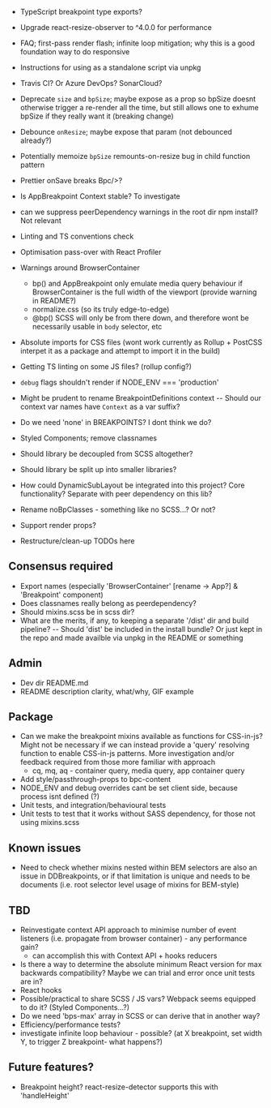 - TypeScript breakpoint type exports?
- Upgrade react-resize-observer to ^4.0.0 for performance
- FAQ; first-pass render flash; infinite loop mitigation; why this is a good foundation way to do responsive
- Instructions for using as a standalone script via unpkg
- Travis CI? Or Azure DevOps? SonarCloud?
- Deprecate `size` and `bpSize`; maybe expose as a prop so bpSize doesnt otherwise trigger a re-render all the time, but still allows one to exhume bpSize if they really want it (breaking change)
- Debounce `onResize`; maybe expose that param (not debounced already?)
- Potentially memoize `bpSize` remounts-on-resize bug in child function pattern
- Prettier onSave breaks Bpc/>?
- Is AppBreakpoint Context stable? To investigate
- can we suppress peerDependency warnings in the root dir npm install? Not relevant
- Linting and TS conventions check
- Optimisation pass-over with React Profiler
- Warnings around BrowserContainer
  - bp() and AppBreakpoint only emulate media query behaviour if BrowserContainer is the full width of the viewport (provide warning in README?)
  - normalize.css (so its truly edge-to-edge)
  - @bp() SCSS will only be from there down, and therefore wont be necessarily usable in `body` selector, etc
- Absolute imports for CSS files (wont work currently as Rollup + PostCSS interpet it as a package and attempt to import it in the build)
- Getting TS linting on some JS files? (rollup config?)

- `debug` flags shouldn't render if NODE_ENV === 'production'
- Might be prudent to rename BreakpointDefinitions context
  -- Should our context var names have `Context` as a var suffix?
- Do we need 'none' in BREAKPOINTS? I dont think we do?
- Styled Components; remove classnames
- Should library be decoupled from SCSS altogether?
- Should library be split up into smaller libraries?
- How could DynamicSubLayout be integrated into this project? Core functionality? Separate with peer dependency on this lib?
- Rename noBpClasses - something like no SCSS...? Or not?
- Support render props?
- Restructure/clean-up TODOs here

## Consensus required

- Export names (especially 'BrowserContainer' [rename -> App?] & 'Breakpoint' component)
- Does classnames really belong as peerdependency?
- Should mixins.scss be in scss dir?
- What are the merits, if any, to keeping a separate '/dist' dir and build pipeline?
  -- Should 'dist' be included in the install bundle? Or just kept in the repo and made availble via unpkg in the README or something

## Admin

- Dev dir README.md
- README description clarity, what/why, GIF example

## Package

- Can we make the breakpoint mixins available as functions for CSS-in-js? Might not be necessary if we can instead provide a 'query' resolving function to enable CSS-in-js patterns. More investigation and/or feedback required from those more familiar with approach
  - cq, mq, aq - container query, media query, app container query
- Add style/passthrough-props to bpc-content
- NODE_ENV and debug overrides cant be set client side, because process isnt defined (?)
- Unit tests, and integration/behavioural tests
- Unit tests to test that it works without SASS dependency, for those not using mixins.scss

## Known issues

- Need to check whether mixins nested within BEM selectors are also an issue in DDBreakpoints, or if that limitation is unique and needs to be documents (i.e. root selector level usage of mixins for BEM-style)

## TBD

- Reinvestigate context API approach to minimise number of event listeners (i.e. propagate from browser container) - any performance gain?
  - can accomplish this with Context API + hooks reducers
- Is there a way to determine the absolute minimum React version for max backwards compatibility? Maybe we can trial and error once unit tests are in?
- React hooks
- Possible/practical to share SCSS / JS vars? Webpack seems equipped to do it? (Styled Components...?)
- Do we need 'bps-max' array in SCSS or can derive that in another way?
- Efficiency/performance tests?
- investigate infinite loop behaviour - possible? (at X breakpoint, set width Y, to trigger Z breakpoint- what happens?)

## Future features?

- Breakpoint height? react-resize-detector supports this with 'handleHeight'
